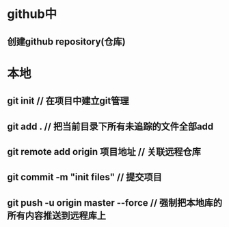 # github中
## 创建github repository(仓库)

# 本地
## git init // 在项目中建立git管理
## git add . // 把当前目录下所有未追踪的文件全部add
## git remote add origin 项目地址 // 关联远程仓库
## git commit -m "init files" // 提交项目
## git push -u origin master --force // 强制把本地库的所有内容推送到远程库上
